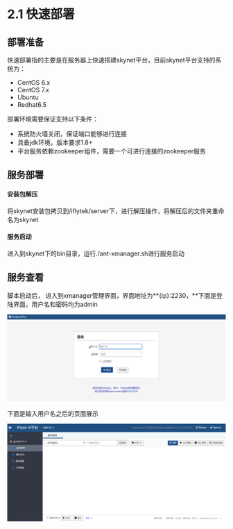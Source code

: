 # 2.1 快速部署

## 部署准备

快速部署指的主要是在服务器上快速搭建skynet平台，目前skynet平台支持的系统为：

* CentOS 6.x
* CentOS 7.x
* Ubuntu
* Redhat6.5

部署环境需要保证支持以下条件：

* 系统防火墙关闭，保证端口能够进行连接
* 具备jdk环境，版本要求1.8+
* 平台服务依赖zookeeper组件，需要一个可进行连接的zookeeper服务

## 服务部署

#### 安装包解压

将skynet安装包拷贝到/iflytek/server下，进行解压操作，将解压后的文件夹重命名为skynet

#### 服务启动

进入到skynet下的bin目录，运行./ant-xmanager.sh进行服务启动

## 服务查看

脚本启动后， 进入到xmanager管理界面，界面地址为**{ip}:2230，**下面是登陆界面，用户名和密码均为admin

![](../.gitbook/assets/image%20%2819%29.png)

下面是输入用户名之后的页面展示

![](../.gitbook/assets/image%20%283%29.png)

